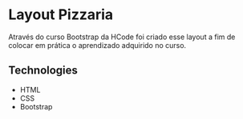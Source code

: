 # Layout Pizzaria
Através do curso Bootstrap da HCode foi criado esse layout a fim de colocar em prática o aprendizado adquirido no curso.

## Technologies 
* HTML
* CSS
* Bootstrap
